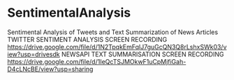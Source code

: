 # SentimentalAnalysis
Sentimental Analysis of Tweets and Text Summarization of News Articles
TWITTER SENTIMENT ANALYSIS SCREEN RECORDING
https://drive.google.com/file/d/1N2TpqkEmFqlJ7guGcQN3Q8rLshxSWk03/view?usp=drivesdk 
NEWSAPI TEXT SUMMARISATION SCREEN RECORDING
https://drive.google.com/file/d/1IeQcTSJMOkwF1uCpMjfiGah-D4cLNcBE/view?usp=sharing

